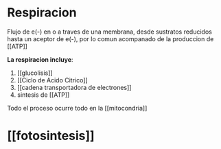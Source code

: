 # Respiracion
Flujo de e(-) en o a traves de una membrana, desde sustratos reducidos hasta un aceptor de e(-), por lo comun acompanado de la produccion de [[ATP]]

**La respiracion incluye**:
1. [[glucolisis]]
2. [[Ciclo de Acido Citrico]]
3. [[cadena transportadora de electrones]]
4. sintesis de [[ATP]]

Todo el proceso ocurre todo en la [[mitocondria]]


# [[fotosintesis]]
